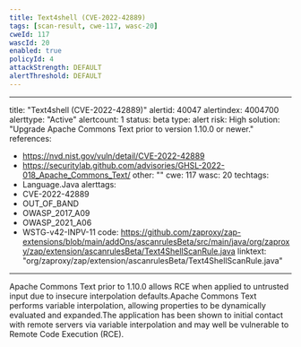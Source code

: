 ```yaml
---
title: Text4shell (CVE-2022-42889)
tags: [scan-result, cwe-117, wasc-20]
cweId: 117
wascId: 20
enabled: true
policyId: 4
attackStrength: DEFAULT
alertThreshold: DEFAULT
---
```


---
title: "Text4shell (CVE-2022-42889)"
alertid: 40047
alertindex: 4004700
alerttype: "Active"
alertcount: 1
status: beta
type: alert
risk: High
solution: "Upgrade Apache Commons Text prior to version 1.10.0 or newer."
references:
   - https://nvd.nist.gov/vuln/detail/CVE-2022-42889
   - https://securitylab.github.com/advisories/GHSL-2022-018_Apache_Commons_Text/
other: ""
cwe: 117
wasc: 20
techtags: 
  - Language.Java
alerttags: 
  - CVE-2022-42889
  - OUT_OF_BAND
  - OWASP_2017_A09
  - OWASP_2021_A06
  - WSTG-v42-INPV-11
code: https://github.com/zaproxy/zap-extensions/blob/main/addOns/ascanrulesBeta/src/main/java/org/zaproxy/zap/extension/ascanrulesBeta/Text4ShellScanRule.java
linktext: "org/zaproxy/zap/extension/ascanrulesBeta/Text4ShellScanRule.java"
---
Apache Commons Text prior to 1.10.0 allows RCE when applied to untrusted input due to insecure interpolation defaults.Apache Commons Text performs variable interpolation, allowing properties to be dynamically evaluated and expanded.The application has been shown to initial contact with remote servers via variable interpolation and may well be vulnerable to Remote Code Execution (RCE).
